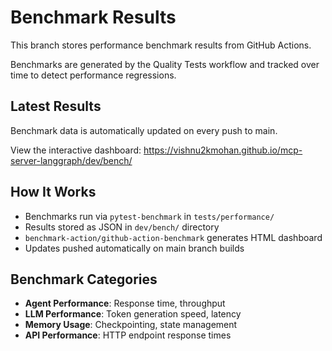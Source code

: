 # Benchmark Results

This branch stores performance benchmark results from GitHub Actions.

Benchmarks are generated by the Quality Tests workflow and tracked over time to detect performance regressions.

## Latest Results

Benchmark data is automatically updated on every push to main.

View the interactive dashboard: https://vishnu2kmohan.github.io/mcp-server-langgraph/dev/bench/

## How It Works

- Benchmarks run via `pytest-benchmark` in `tests/performance/`
- Results stored as JSON in `dev/bench/` directory
- `benchmark-action/github-action-benchmark` generates HTML dashboard
- Updates pushed automatically on main branch builds

## Benchmark Categories

- **Agent Performance**: Response time, throughput
- **LLM Performance**: Token generation speed, latency
- **Memory Usage**: Checkpointing, state management
- **API Performance**: HTTP endpoint response times

